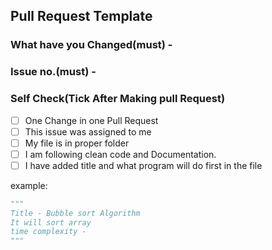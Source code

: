 ## Pull Request Template

### What have you Changed(must) - 

### Issue no.(must) - #

### Self Check(Tick After Making pull Request)

- [ ] One Change in one Pull Request
- [ ] This issue was assigned to me
- [ ] My file is in proper folder
- [ ] I am following clean code and Documentation.
- [ ] I have added title and what program will do first in the file

example:
```python
"""
Title - Bubble sort Algorithm
It will sort array
time complexity - 
"""

```

